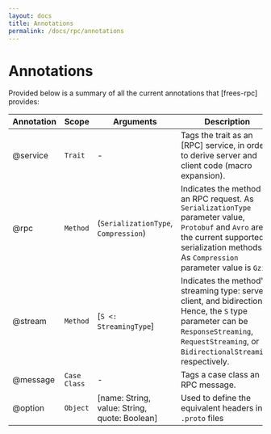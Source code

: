 ```yaml
---
layout: docs
title: Annotations
permalink: /docs/rpc/annotations
---
```


# Annotations

Provided below is a summary of all the current annotations that [frees-rpc] provides:

Annotation | Scope | Arguments | Description
--- | --- | --- | ---
@service | `Trait` | - | Tags the trait as an [RPC] service, in order to derive server and client code (macro expansion).
@rpc | `Method` | (`SerializationType`, `Compression`) | Indicates the method is an RPC request. As `SerializationType` parameter value, `Protobuf` and `Avro` are the current supported serialization methods. As `Compression` parameter value is `Gzip`.
@stream | `Method` | [`S <: StreamingType`] | Indicates the  method's streaming type: server, client, and bidirectional. Hence, the `S` type parameter can be `ResponseStreaming`, `RequestStreaming`, or `BidirectionalStreaming`, respectively.
@message | `Case Class` | - | Tags a case class an RPC message.
@option | `Object` | [name: String, value: String, quote: Boolean] | Used to define the equivalent headers in `.proto` files